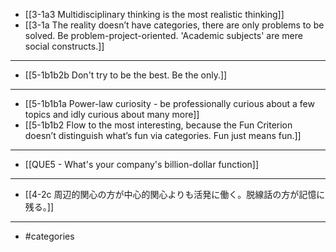- [[3-1a3 Multidisciplinary thinking is the most realistic thinking]]
- [[3-1a The reality doesn’t have categories, there are only problems to be solved. Be problem-project-oriented. 'Academic subjects' are mere social constructs.]]
---
- [[5-1b1b2b Don't try to be the best. Be the only.]]
---
- [[5-1b1b1a Power-law curiosity - be professionally curious about a few topics and idly curious about many more]]
- [[5-1b1b2 Flow to the most interesting, because the Fun Criterion doesn’t distinguish what’s fun via categories. Fun just means fun.]]
---
- [[QUE5 - What's your company's billion-dollar function]]
---
- [[4-2c 周辺的関心の方が中心的関心よりも活発に働く。脱線話の方が記憶に残る。]]
---
- #categories
